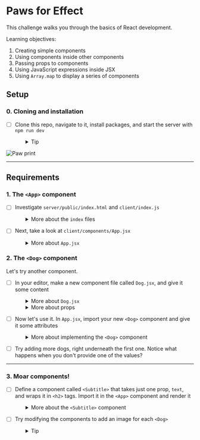 # Paws for Effect

This challenge walks you through the basics of React development.

Learning objectives: 

 1. Creating simple components
 2. Using components inside other components
 3. Passing props to components
 4. Using JavaScript expressions inside JSX
 5. Using `Array.map` to display a series of components


## Setup

### 0. Cloning and installation
- [ ] Clone this repo, navigate to it, install packages, and start the server with `npm run dev`
  <details style="padding-left: 2em">
    <summary>Tip</summary>

    ```sh
    npm install
    npm run dev
    ```
  </details>

![Paw print](screenshots/paw.png)

---
## Requirements

### 1. The `<App>` component

- [ ] Investigate `server/public/index.html` and `client/index.js`
  <details style="padding-left: 2em">
    <summary>More about the <code>index</code> files</summary>

    If you take a look at `server/public/index.html`, you'll see there's a single div with the id `app`. It's just there for React to bind with. In `client/index.js`, we find this:

    ```js
    import App from './components/App'

    document.addEventListener('DOMContentLoaded', () => {
      ReactDOM.render(
        <App/>,
        document.getElementById('app')
      )
    })
    ```
    
    Plain 'ole `DOMContentLoaded`, like you've seen in Foundations. So to start our React app off, we listen to make sure that the DOM has been loaded by the browser before **rendering** our components (making them show up on the page).
  </details>

- [ ] Next, take a look at `client/components/App.jsx`
  <details style="padding-left: 2em">
    <summary>More about <code>App.jsx</code></summary>

    ```jsx
    const App = () => (
      <div className='container'>
        <img className='spinner' src='/images/paw.png' />
      </div>
    )

    export default App
    ```

    Effectively this whole functional component is a `render` function. All it does is return some [markup](https://en.wikipedia.org/wiki/Markup_language), expressed as [JSX](https://jsx.github.io/). Instead of rendering a template, such as we do when using [Handlebars](https://handlebarsjs.com), we're dealing here with small chunks of the page at a time which are inserted into `index.html`. Each 'chunk' (component) can contain other components, some of which can be repeated to build lists of items on the page.
  </details>

### 2. The `<Dog>` component

Let's try another component.
- [ ] In your editor, make a new component file called `Dog.jsx`, and give it some content
  <details style="padding-left: 2em">
    <summary>More about <code>Dog.jsx</code></summary>

    First, save it into the `client/components` directory.

    Copy/paste the following for the contents of Dog.jsx
    ```jsx
    import React from 'react'

    const Dog = (props) => {
      return (
        <div className='dog-wrapper'>
          <div className='dog'>
            <div className='dog-name-plate'>
              <span className='dog-name'>{props.name}</span>
              <span className='dog-breed'>{props.breed}</span>
            </div>
            <span className='dog-superpower'>{props.superpower}</span>
          </div>
        </div>
      )
    }

    export default Dog
    ```

    Notice that it looks a lot like `App.jsx`, except there are a few extra tags and we're making use of **props**.
  </details>

  <details style="padding-left: 2em">
    <summary>More about props</summary>

    The props come from what we would normally think of as **attributes** on the component's tag in JSX:

    ```jsx
    <Dog name='Desdemona' breed='Bulldog' superpower='Heat vision' />
    ```

    Here, `name`, `breed`, and `superpower` are **props**. The `<Dog>` component will receive them as a JavaScript object like this:

    ```js
    const props = {
      name: 'Desdemona',
      breed: 'Bulldog',
      superpower: 'Heat vision'
    }
    ```

    When we refer to a prop in JSX we have to put it inside curly braces, like this:

    ```jsx
    <span>{props.name}</span>
    ```
  </details>

- [ ] Now let's use it. In `App.jsx`, import your new `<Dog>` component and give it some attributes
  <details style="padding-left: 2em">
    <summary>More about implementing the <code>&lt;Dog&gt;</code> component</summary>

    In `App.jsx`, import the `<Dog>` component
    ```js
    import Dog from './Dog.jsx'
    ```

    and add a `<Dog>` tag (use Desdemona, above if you like). The JSX returned should look something like this:

    ```jsx
    (
      <div className='container'>
        <img className='spinner' src='/images/paw.png' />
        <Dog name='Desdemona' breed='Bulldog' superpower='Heat vision' />
      </div>
    )
    ```
    
    > To understand why no explicit 'return' statement is needed here, check out MDN's docs on [Arrow functions](https://developer.mozilla.org/en-US/docs/Web/JavaScript/Reference/Functions/Arrow_functions).

    You should see something like this in the browser:

    ![A Dog component](screenshots/dog.png)
  </details>

- [ ] Try adding more dogs, right underneath the first one. Notice what happens when you don't provide one of the values?

---

### 3. Moar components!

- [ ] Define a component called `<Subtitle>` that takes just one prop, `text`, and wraps it in `<h2>` tags. Import it in the `<App>` component and render it
  <details style="padding-left: 2em">
    <summary>More about the <code>&lt;Subtitle&gt;</code> component</summary>

    Rendering `<Subtitle>` into the `<App>` might look like this:

    ```jsx
    <img className='spinner' src='/images/paw.png' />
    <Subtitle text='Canines using supercanine abilities for social good.' />
    <Dog name='Desdemona' breed='Bulldog' superpower='Heat vision' />
    ```

    You should see something like this:

    ![Subtitle component](screenshots/subtitle.png)
  </details>

- [ ] Try modifying the components to add an image for each `<Dog>`
  <details style="padding-left: 2em">
    <summary>Tip</summary>
    
    The `server/public/images` directory contains a few dog silhouettes.
  </details>

